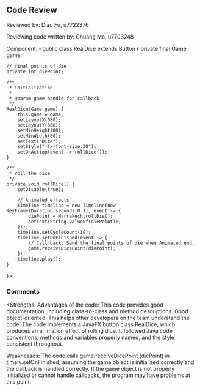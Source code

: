 ## Code Review

Reviewed by: Diao Fu, u7722376

Reviewing code written by: Chuang Ma, u7703248

Component: <public class RealDice extends Button {
private final Game game;

    // final points of die
    private int diePoint;

    /**
     * initialization
     *
     * @param game handle for callback
     */
    RealDice(Game game) {
        this.game = game;
        setLayoutX(680);
        setLayoutY(300);
        setMinHeight(80);
        setMinWidth(80);
        setText("Dice");
        setStyle("-fx-font-size:30");
        setOnAction(event -> rollDice());
    }

    /**
     * roll the dice
     */
    private void rollDice() {
        setDisable(true);

        // Animated effects
        Timeline timeline = new Timeline(new KeyFrame(Duration.seconds(0.1), event -> {
            diePoint = Marrakech.rollDie();
            setText(String.valueOf(diePoint));
        }));
        timeline.setCycleCount(10);
        timeline.setOnFinished(event -> {
            // Call back, Send the final points of die when Animated end.
            game.receiveDicePoint(diePoint);
        });
        timeline.play();
    }
}>

### Comments 

<Strengths:
Advantages of the code:
This code provides good documentation, including class-to-class and method descriptions. Good object-oriented.
This helps other developers on the team understand the code.
The code implements a JavaFX button class RealDice, which produces an animation effect of rolling dice.
It followed Java code conventions, methods and variables properly named, and the style consistent throughout.

Weaknesses:
The code calls game.receiveDicePoint (diePoint) in timely.setOnFinished,
assuming the game object is initialized correctly and the callback is handled correctly. 
If the game object is not properly initialized or cannot handle callbacks, the program may have problems at this point.
>


